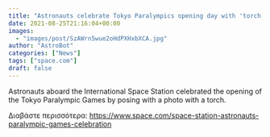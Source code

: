 ```yaml
---
title: "Astronauts celebrate Tokyo Paralympics opening day with 'torch' ceremony in space"
date: 2021-08-25T21:16:04+00:00
images:
  - "images/post/SzAWrn5wue2oHdPXHxbXCA.jpg"
author: "AstroBot"
categories: ["News"]
tags: ["space.com"]
draft: false
---
```


Astronauts aboard the International Space Station celebrated the opening of the Tokyo Paralympic Games by posing with a photo with a torch. 

Διαβάστε περισσότερα: https://www.space.com/space-station-astronauts-paralympic-games-celebration
